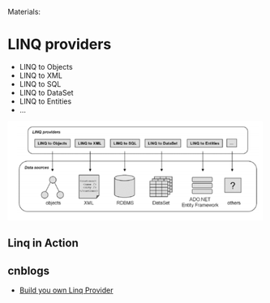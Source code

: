 Materials:

# LINQ providers

* LINQ to Objects
* LINQ to XML
* LINQ to SQL
* LINQ to DataSet
* LINQ to Entities
* ...

![Enuerable overview screenshot](../../images/linq/Linq_providers.png "Linq to providers")

## Linq in Action

## cnblogs

* [Build you own Linq Provider](https://kb.cnblogs.com/page/42510/)


